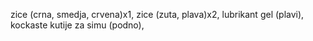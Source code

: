 zice (crna, smedja, crvena)x1, 
zice (zuta, plava)x2, 
lubrikant gel (plavi), 
kockaste kutije za simu (podno), 
